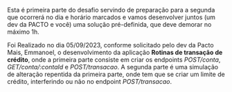 Esta é primeira parte do desafio servindo de preparação para a segunda que ocorrerá no dia e horário marcados e vamos desenvolver juntos (um dev da PACTO e você) uma solução pré-definida, que deve demorar no máximo 1h.

Foi Realizado no dia 05/09/2023, conforme solicitado pelo dev da Pacto Mais, Emmanoel, o desenvolvimento da aplicação **Rotinas de transação de crédito**, onde a primeira parte consiste em criar os endpoints *POST/conta*, *GET/conta/:contaId* e *POST/transacao*. A segunda parte é uma simulação de alteração repentida da primeira parte, onde tem que se criar um limite de crédito, interferindo ou não no endpoint *POST/transacao*.